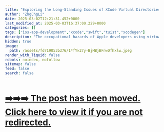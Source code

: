 ```yaml
---
title: "Exploring the Long-Standing Issues of XCode Virtual Directories and My Open Source Tool Solution"
author: "ZhgChgLi"
date: 2025-03-02T12:21:31.452+0000
last_modified_at: 2025-03-03T16:37:00.229+0000
categories: []
tags: ["ios-app-development","xcode","swift","tuist","xcodegen"]
description: "The occupational hazards of Apple developers using virtual directories in Xcode early on, leading to chaotic directory structures and difficulties integrating modern tools like XcodeGen and Tuist."
hidden: true
image:
  path: /assets/fd719053b376/1*fYk27y-BjMBjBFnwDfhxlw.jpeg
render_with_liquid: false
robots: noindex, nofollow
sitemap: false
feed: false
search: false
---
```


# [➡️➡️➡️ The post has been moved. Click here to view it if you are not redirected.](/posts/en/fd719053b376/)

<script>
  window.location.replace("/posts/en/fd719053b376/");
</script>